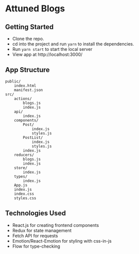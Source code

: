 # Attuned Blogs

## Getting Started
- Clone the repo.
- cd into the project and run `yarn` to install the dependencies.
- Run `yarn start` to start the local server
- View app at http://localhost:3000/

## App Structure

```
public/
    index.html
    manifest.json
src/
    actions/
        blogs.js
        index.js
    api/
        index.js
    components/
        Post/
            index.js
            styles.js
        PostList/
            index.js
            styles.js
        index.js
    reducers/
        blogs.js
        index.js
    store/
        index.js
    types/
        index.js
    App.js
    index.js
    index.css
    styles.css
```

## Technologies Used
- React.js for creating frontend components
- Redux for state management
- Fetch API for requests
- Emotion/React-Emotion for styling with css-in-js
- Flow for type-checking
